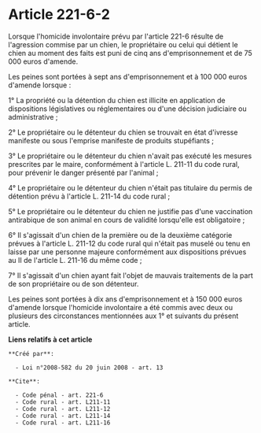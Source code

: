 # Article 221-6-2

Lorsque l'homicide involontaire prévu par l'article 221-6 résulte de l'agression commise par un chien, le propriétaire ou
celui qui détient le chien au moment des faits est puni de cinq ans d'emprisonnement et de 75 000 euros d'amende. 

Les peines sont portées à sept ans d'emprisonnement et à 100 000 euros d'amende lorsque : 

1° La propriété ou la détention du chien est illicite en application de dispositions législatives ou réglementaires ou d'une
décision judiciaire ou administrative ; 

2° Le propriétaire ou le détenteur du chien se trouvait en état d'ivresse manifeste ou sous l'emprise manifeste de produits
stupéfiants ; 

3° Le propriétaire ou le détenteur du chien n'avait pas exécuté les mesures prescrites par le maire, conformément à l'article
L. 211-11 du code rural, pour prévenir le danger présenté par l'animal ; 

4° Le propriétaire ou le détenteur du chien n'était pas titulaire du permis de détention prévu à l'article L. 211-14 du code
rural ; 

5° Le propriétaire ou le détenteur du chien ne justifie pas d'une vaccination antirabique de son animal en cours de validité
lorsqu'elle est obligatoire ; 

6° Il s'agissait d'un chien de la première ou de la deuxième catégorie prévues à l'article L. 211-12 du code rural qui
n'était pas muselé ou tenu en laisse par une personne majeure conformément aux dispositions prévues au II de l'article L.
211-16 du même code ; 

7° Il s'agissait d'un chien ayant fait l'objet de mauvais traitements de la part de son propriétaire ou de son détenteur. 

Les peines sont portées à dix ans d'emprisonnement et à 150 000 euros d'amende lorsque l'homicide involontaire a été commis
avec deux ou plusieurs des circonstances mentionnées aux 1° et suivants du présent article.

**Liens relatifs à cet article**

	**Créé par**:

	  - Loi n°2008-582 du 20 juin 2008 - art. 13

	**Cite**:

	  - Code pénal - art. 221-6
	  - Code rural - art. L211-11
	  - Code rural - art. L211-12
	  - Code rural - art. L211-14
	  - Code rural - art. L211-16

